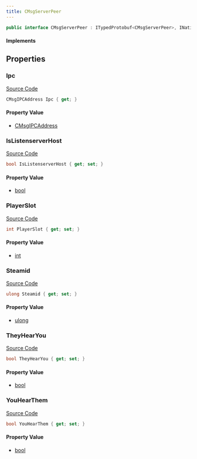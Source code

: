 ```yaml
---
title: CMsgServerPeer
---
```


```csharp
public interface CMsgServerPeer : ITypedProtobuf<CMsgServerPeer>, INativeHandle
```

#### Implements

## Properties

### Ipc

[Source Code](https://github.com/swiftly-solution/swiftlys2/blob/main/managed/src/SwiftlyS2.Generated/Protobufs/Interfaces/CMsgServerPeer.cs#L19)

```csharp
CMsgIPCAddress Ipc { get; }
```

#### Property Value

- [CMsgIPCAddress](/docs/api/shared/protobufdefinitions/cmsgipcaddress)

### IsListenserverHost

[Source Code](https://github.com/swiftly-solution/swiftlys2/blob/main/managed/src/SwiftlyS2.Generated/Protobufs/Interfaces/CMsgServerPeer.cs#L28)

```csharp
bool IsListenserverHost { get; set; }
```

#### Property Value

- [bool](https://learn.microsoft.com/dotnet/api/system.boolean)

### PlayerSlot

[Source Code](https://github.com/swiftly-solution/swiftlys2/blob/main/managed/src/SwiftlyS2.Generated/Protobufs/Interfaces/CMsgServerPeer.cs#L13)

```csharp
int PlayerSlot { get; set; }
```

#### Property Value

- [int](https://learn.microsoft.com/dotnet/api/system.int32)

### Steamid

[Source Code](https://github.com/swiftly-solution/swiftlys2/blob/main/managed/src/SwiftlyS2.Generated/Protobufs/Interfaces/CMsgServerPeer.cs#L16)

```csharp
ulong Steamid { get; set; }
```

#### Property Value

- [ulong](https://learn.microsoft.com/dotnet/api/system.uint64)

### TheyHearYou

[Source Code](https://github.com/swiftly-solution/swiftlys2/blob/main/managed/src/SwiftlyS2.Generated/Protobufs/Interfaces/CMsgServerPeer.cs#L22)

```csharp
bool TheyHearYou { get; set; }
```

#### Property Value

- [bool](https://learn.microsoft.com/dotnet/api/system.boolean)

### YouHearThem

[Source Code](https://github.com/swiftly-solution/swiftlys2/blob/main/managed/src/SwiftlyS2.Generated/Protobufs/Interfaces/CMsgServerPeer.cs#L25)

```csharp
bool YouHearThem { get; set; }
```

#### Property Value

- [bool](https://learn.microsoft.com/dotnet/api/system.boolean)

